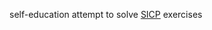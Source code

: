 self-education attempt to solve [SICP](https://mitpress.mit.edu/sicp/full-text/book/book.html) exercises
